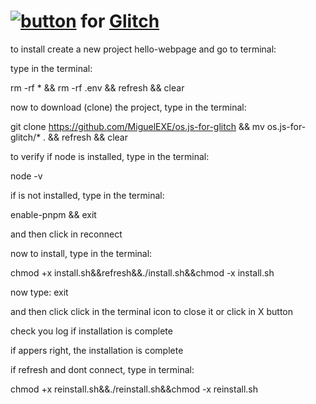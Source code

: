 # [![button](https://www.os-js.org/images/logo.svg)](https://www.os-js.org/) for [Glitch](https://glitch.com)

to install create a new project hello-webpage and go to terminal:

type in the terminal:

rm -rf * && rm -rf .env && refresh && clear

now to download \(clone\) the project, type in the terminal:

git clone https://github.com/MiguelEXE/os.js-for-glitch && mv os.js-for-glitch/* . && refresh && clear

to verify if node is installed, type in the terminal:

node -v

if is not installed, type in the terminal:

enable-pnpm && exit

and then click in reconnect

now to install, type in the terminal:

chmod +x install.sh&&refresh&&./install.sh&&chmod -x install.sh

now type: exit

and then click click in the terminal icon to close it or click in X button

check you log if installation is complete

if appers right, the installation is complete

if refresh and dont connect, type in terminal:

chmod +x reinstall.sh&&./reinstall.sh&&chmod -x reinstall.sh
